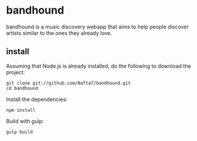 # bandhound

bandhound is a music discovery webapp that aims to help people discover  artists similar to the ones they already love.

## install

Assuming that Node.js is already installed, do the following to download the project:

```
git clone git://github.com/Nafta7/bandhound.git
cd bandhound
```
Install the dependencies:
```
npm install
```
Build with gulp:
```
gulp build
```
